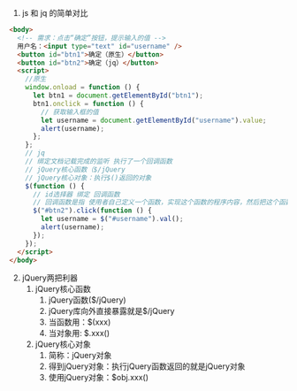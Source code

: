 1. js 和 jq 的简单对比

```html
<body>
  <!-- 需求：点击“确定”按钮，提示输入的值 -->
  用户名：<input type="text" id="username" />
  <button id="btn1">确定（原生）</button>
  <button id="btn2">确定（jq）</button>
  <script>
    //原生
    window.onload = function () {
      let btn1 = document.getElementById("btn1");
      btn1.onclick = function () {
        // 获取输入框的值
        let username = document.getElementById("username").value;
        alert(username);
      };
    };
    // jq
    // 绑定文档记载完成的监听 执行了一个回调函数
    // jQuery核心函数（$/jQuery
    // jQuery核心对象：执行$()返回的对象
    $(function () {
      // id选择器 绑定 回调函数
      // 回调函数是指 使用者自己定义一个函数，实现这个函数的程序内容，然后把这个函数（入口地址）作为参数传入别人（或系统）的函数中，由别人（或系统）的函数在运行时来调用的函数。函数是你实现的，但由别人（或系统）的函数在运行时通过参数传递的方式调用，这就是所谓的回调函数。简单来说，当发生某种事件时，系统或其他函数将会自动调用你定义的一段函数。
      $("#btn2").click(function () {
        let username = $("#username").val();
        alert(username);
      });
    });
  </script>
</body>
```
2. jQuery两把利器
   1. jQuery核心函数
      1. jQuery函数($/jQuery)
      2. jQuery库向外直接暴露就是$/jQuery
      3. 当函数用：$(xxx)
      4. 当对象用: $.xxx()
   2. jQuery核心对象
      1. 简称：jQuery对象
      2. 得到jQuery对象：执行jQuery函数返回的就是jQuery对象
      3. 使用jQuery对象：$obj.xxx()
   